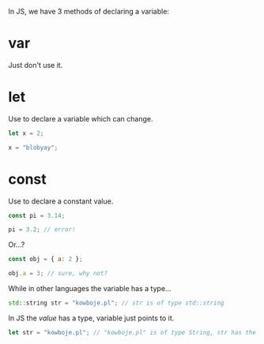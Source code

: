 In JS, we have 3 methods of declaring a variable:

# var

Just don't use it.

# let

Use to declare a variable which can change.

```javascript
let x = 2;

x = "blobyay";
```

# const

Use to declare a constant value.

```javascript
const pi = 3.14;

pi = 3.2; // error!
```

Or...?

```javascript
const obj = { a: 2 };

obj.a = 3; // sure, why not?
```

While in other languages the variable has a type...

```c++
std::string str = "kowboje.pl"; // str is of type std::string
```

In JS the _value_ has a type, variable just points to it.

```javascript
let str = "kowboje.pl"; // "kowboje.pl" is of type String, str has the same type as it's value
```
